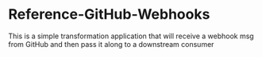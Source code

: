 # Reference-GitHub-Webhooks
This is a simple transformation application that will receive a webhook msg from GitHub and then pass it along to a downstream consumer
